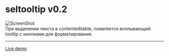 # seltooltip v0.2
![ScreenShot](https://reslear.github.io/demo/seltooltip/screen/screen2.png)         
При выделении текста в contenteditable, появляется всплывающий tooltip с кнопками для форматирования.   
<hr>
<a href="https://reslear.github.io/demo/seltooltip/index.htm" target="_blank">Live demo</a>

